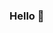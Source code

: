 ### Hello 👋 
<!--
**Je-12/je-12** is a ✨ _special_ ✨ repository because its `README.md` (this file) appears on your GitHub profile.

Meu nome é Jezreel  
 - Sou um jovem apaixonado por Front end 
 - Estudante de Análise e Desenvolvimento de Sistemas - FATEC IPIRANGA
 - Fã de Star Wars 

Here are some ideas to get you started:

- 🔭 I’m currently working on ...
- 🌱 I’m currently learning ...
- 👯 I’m looking to collaborate on ...
- 🤔 I’m looking for help with ...
- 💬 Ask me about ...
- 📫 How to reach me: ...
- 😄 Pronouns: ...
- ⚡ Fun fact: ...
-->
